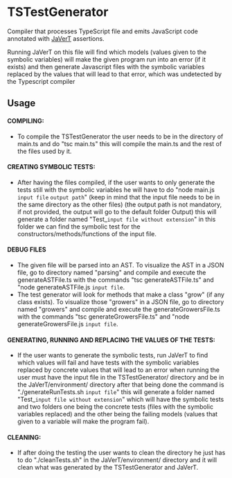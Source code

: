 # TSTestGenerator

<!---
Compiler that processes TypeScript file and emits JavaScript code annotated with [JaVerT](https://link.springer.com/chapter/10.1007/978-3-319-63046-5_2) assertions.

The translation from types to assertions is presented in detail within the [report](https://github.com/RaduSzasz/TS2JaVerT/blob/master/Report.pdf).

## Options

- `input` -- the TypeScript file to process. This is a required argument
- `omit` -- parameters that should be omitted from the post-condition. The parameters are
specified in the form `func_id:param_name`, where `func_id` is the id of the function and
`param_name` is the name of the parameter that is to be omitted. `ret` is used for the
return value and `this` for the `this` object.
-->

Compiler that processes TypeScript file and emits JavaScript code annotated with [JaVerT](https://link.springer.com/chapter/10.1007/978-3-319-63046-5_2) assertions.

Running JaVerT on this file will find which models (values given to the symbolic variables) will
make the given program run into an error (if it exists) and then generate Javascript files with the
symbolic variables replaced by the values that will lead to that error, which was undetected by the
Typescript compiler

## Usage

#### COMPILING:

- To compile the TSTestGenerator the user needs to be in the directory of main.ts and do "tsc main.ts"
  this will compile the main.ts and the rest of the files used by it.

#### CREATING SYMBOLIC TESTS:

- After having the files compiled, if the user wants to only generate the tests still with the symbolic
  variables he will have to do "node main.js `input file` `output path`" (keep in mind that the input file needs to be in
  the same directory as the other files) (the output path is not mandatory, if not provided, the output will go to the default folder Output) this will generate a folder named "Test\_`input file without extension`"
  in this folder we can find the symbolic test for the constructors/methods/functions of the input file.

#### DEBUG FILES

- The given file will be parsed into an AST. To visualize the AST in a JSON file, go to directory named "parsing" and compile and execute the generateASTFile.ts with the commands "tsc generateASTFile.ts" and "node generateASTFile.js `input file`.
- The test generator will look for methods that make a class "grow" (if any class exists). To visualize those "growers" in a JSON file, go to directory named "growers" and compile and execute the generateGrowersFile.ts with the commands "tsc generateGrowersFile.ts" and "node generateGrowersFile.js `input file`.

#### GENERATING, RUNNING AND REPLACING THE VALUES OF THE TESTS:

- If the user wants to generate the symbolic tests, run JaVerT to find which values will fail and have
  tests with the symbolic variables replaced by concrete values that will lead to an error when running
  the user must have the input file in the TSTestGenerator/ directory and be in the JaVerT/environment/
  directory after that being done the command is "./generateRunTests.sh `input file`" this will
  generate a folder named "Test\_`input file without extension`" which will have the symbolic tests
  and two folders one being the concrete tests (files with the symbolic variables replaced) and the other
  being the failing models (values that given to a variable will make the program fail).

#### CLEANING:

- If after doing the testing the user wants to clean the directory he just has to do "./cleanTests.sh"
  in the JaVerT/environment/ directory and it will clean what was generated by the TSTestGenerator and
  JaVerT.
